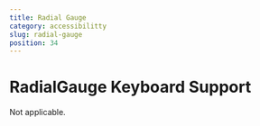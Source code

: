 ```yaml
---
title: Radial Gauge
category: accessibilitty
slug: radial-gauge
position: 34
---
```

# RadialGauge Keyboard Support

Not applicable.
